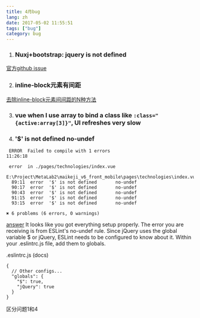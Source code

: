 ```yaml
---
title: 4月bug
lang: zh
date: 2017-05-02 11:55:51
tags: ["bug"]
category: bug
---
```



1. ### Nuxj+bootstrap: jquery is not defined

[官方github issue](https://github.com/nuxt/nuxt.js/issues/178)

2. ### inline-block元素有间距

[去除inline-block元素间间距的N种方法](http://www.zhangxinxu.com/wordpress/2012/04/inline-block-space-remove-%E5%8E%BB%E9%99%A4%E9%97%B4%E8%B7%9D/)

3. ### vue when I use array to bind a class like `:class="{active:array[3]}"`, UI refreshes very slow

4. ### '$' is not defined no-undef

```
 ERROR  Failed to compile with 1 errors                         11:26:18

 error  in ./pages/technologies/index.vue

E:\Project\MetaLab2\maikeji_v6_front_mobile\pages\technologies\index.vue
  89:11  error  '$' is not defined       no-undef
  90:17  error  '$' is not defined       no-undef
  90:43  error  '$' is not defined       no-undef
  91:15  error  '$' is not defined       no-undef
  93:15  error  '$' is not defined       no-undef

✖ 6 problems (6 errors, 0 warnings)
```

[answer](https://github.com/SimulatedGREG/electron-vue/issues/36)
It looks like you got everything setup properly. The error you are receiving is from ESLint's no-undef rule. Since jQuery uses the global variable $ or jQuery, ESLint needs to be configured to know about it. Within your .eslintrc.js file, add them to globals.

.eslintrc.js (docs)

```
{
  // Other configs...
  "globals": {
    "$": true,
    "jQuery": true
  }
}
```

区分问题1和4

